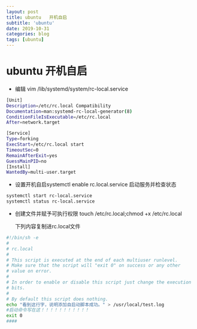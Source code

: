 ```yaml
---
layout: post
title: ubuntu   开机自启
subtitle: 'ubuntu'
date: 2019-10-31
categories: blog
tags: [ubuntu]
---
```


# ubuntu   开机自启

* 编辑
  vim /lib/systemd/system/rc-local.service
```bash
[Unit]
Description=/etc/rc.local Compatibility
Documentation=man:systemd-rc-local-generator(8)
ConditionFileIsExecutable=/etc/rc.local
After=network.target

[Service]
Type=forking
ExecStart=/etc/rc.local start
TimeoutSec=0
RemainAfterExit=yes
GuessMainPID=no
[Install]
WantedBy=multi-user.target
```


* 设置开机自启systemctl enable rc.local.service
  启动服务并检查状态
  
```bash
systemctl start rc-local.service
systemctl status rc-local.service
```
* 创建文件并赋予可执行权限 touch /etc/rc.local;chmod +x /etc/rc.local
 
  下列内容复制进rc.local文件
  
```bash
#!/bin/sh -e
#
# rc.local
#
# This script is executed at the end of each multiuser runlevel.
# Make sure that the script will "exit 0" on success or any other
# value on error.
#
# In order to enable or disable this script just change the execution
# bits.
#
# By default this script does nothing.
echo "看到这行字，说明添加自启动脚本成功。" > /usr/local/test.log
#启动命令写在这！！！！！！！！！！！
exit 0
####
```
